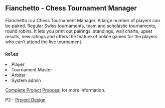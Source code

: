 ## Fianchetto - Chess Tournament Manager

Fianchetto is a Chess Tournament Manager. A large number of players can be paired. Regular Swiss tournaments, team and scholastic tournaments, round robins. It lets you print out pairings, standings, wall charts, upset results, new ratings and offers the feature of online games for the players who can’t attend the live tournament.

### `Roles`
<li> Player
<li> Tournament Master
<li> Arbiter
<li> System admin


[Complete Project Proposal](https://docs.google.com/document/d/1CGllshQlY93K2uPVRtmZDx5Tv7qODEGDOBWvUWjVOVw/edit?usp=sharing) for more information.

P2 - [Project Design](https://docs.google.com/document/d/1GjefQgHI7-p52nIoHgIjwnDEsiKBjpU02Ug6YjW-yxM/edit?usp=sharing)
